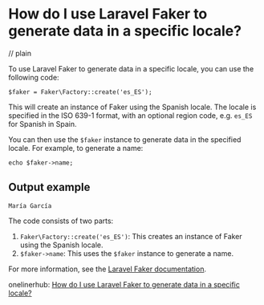 # How do I use Laravel Faker to generate data in a specific locale?
// plain

To use Laravel Faker to generate data in a specific locale, you can use the following code:

```
$faker = Faker\Factory::create('es_ES');
```

This will create an instance of Faker using the Spanish locale. The locale is specified in the ISO 639-1 format, with an optional region code, e.g. `es_ES` for Spanish in Spain.

You can then use the `$faker` instance to generate data in the specified locale. For example, to generate a name:

```
echo $faker->name;
```

## Output example

```
María García
```

The code consists of two parts:

1. `Faker\Factory::create('es_ES')`: This creates an instance of Faker using the Spanish locale.
2. `$faker->name`: This uses the `$faker` instance to generate a name.

For more information, see the [Laravel Faker documentation](https://github.com/fzaninotto/Faker#localization).

onelinerhub: [How do I use Laravel Faker to generate data in a specific locale?](https://onelinerhub.com/php-faker/how-do-i-use-laravel-faker-to-generate-data-in-a-specific-locale)